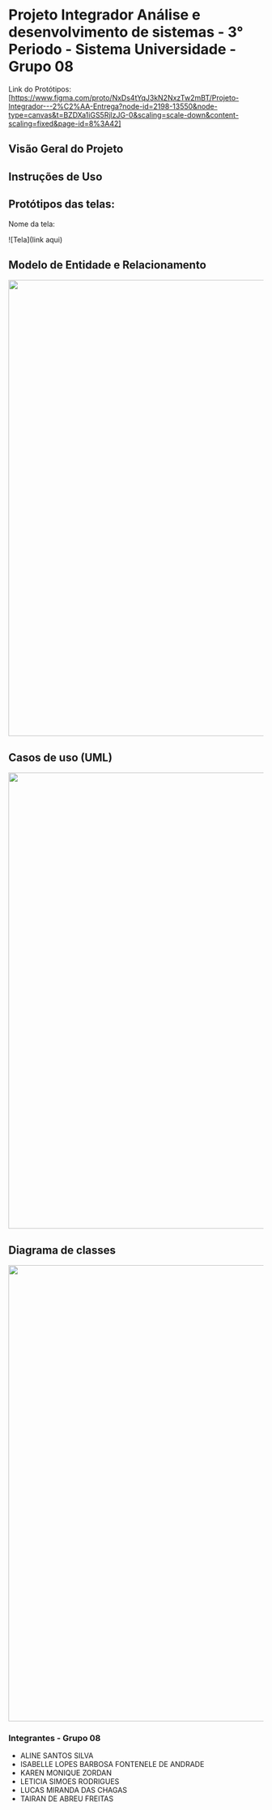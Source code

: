 # Projeto Integrador Análise e desenvolvimento de sistemas - 3° Periodo - Sistema Universidade - Grupo 08

Link do Protótipos: [https://www.figma.com/proto/NxDs4tYqJ3kN2NxzTw2mBT/Projeto-Integrador---2%C2%AA-Entrega?node-id=2198-13550&node-type=canvas&t=BZDXa1iGS5RjlzJG-0&scaling=scale-down&content-scaling=fixed&page-id=8%3A42]
## Visão Geral do Projeto

## Instruções de Uso


## Protótipos das telas:
Nome da tela:

![Tela](link aqui)

## Modelo de Entidade e Relacionamento
<img width="900" alt="" src="https://github.com">

## Casos de uso (UML)
<img width="900" alt="" src="https://github.com">

## Diagrama de classes
<img width="900" alt="" src="https://github.com/">

### Integrantes - Grupo 08
- ALINE SANTOS SILVA
- ISABELLE LOPES BARBOSA FONTENELE DE ANDRADE
- KAREN MONIQUE ZORDAN
- LETICIA SIMOES RODRIGUES
- LUCAS MIRANDA DAS CHAGAS
- TAIRAN DE ABREU FREITAS
